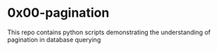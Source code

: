 # 0x00-pagination

This repo contains python scripts demonstrating the understanding of pagination
in database querying
